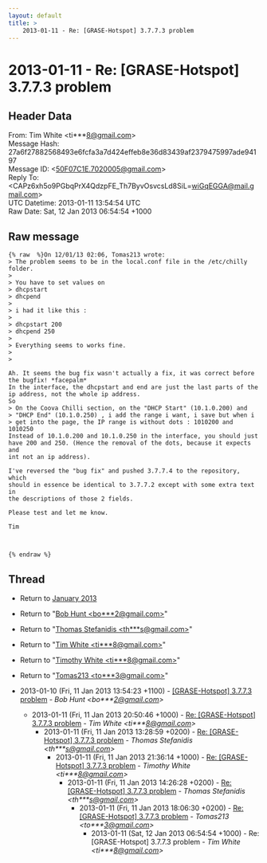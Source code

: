 ```yaml
---
layout: default
title: >
    2013-01-11 - Re: [GRASE-Hotspot] 3.7.7.3 problem
---
```


# 2013-01-11 - Re: [GRASE-Hotspot] 3.7.7.3 problem

## Header Data

From: Tim White \<ti***8@gmail.com\><br>
Message Hash: 27a6f27882568493e6fcfa3a7d424effeb8e36d83439af2379475997ade94197<br>
Message ID: \<50F07C1E.7020005@gmail.com\><br>
Reply To: \<CAPz6xh5o9PGbqPrX4QdzpFE_Th7ByvOsvcsLd8SiL=wiGqEGGA@mail.gmail.com\><br>
UTC Datetime: 2013-01-11 13:54:54 UTC<br>
Raw Date: Sat, 12 Jan 2013 06:54:54 +1000<br>

## Raw message

```
{% raw  %}On 12/01/13 02:06, Tomas213 wrote:
> The problem seems to be in the local.conf file in the /etc/chilly folder.
>
> You have to set values on
> dhcpstart
> dhcpend
>
> i had it like this :
>
> dhcpstart 200
> dhcpend 250
>
> Everything seems to works fine.
>
>

Ah. It seems the bug fix wasn't actually a fix, it was correct before 
the bugfix! *facepalm*
In the interface, the dhcpstart and end are just the last parts of the 
ip address, not the whole ip address.
So
> On the Coova Chilli section, on the "DHCP Start" (10.1.0.200) and 
> "DHCP End" (10.1.0.250) , i add the range i want, i save but when i 
> get into the page, the IP range is without dots : 1010200 and 1010250
Instead of 10.1.0.200 and 10.1.0.250 in the interface, you should just 
have 200 and 250. (Hence the removal of the dots, because it expects and 
int not an ip address).

I've reversed the "bug fix" and pushed 3.7.7.4 to the repository, which 
should in essence be identical to 3.7.7.2 except with some extra text in 
the descriptions of those 2 fields.

Please test and let me know.

Tim



{% endraw %}
```

## Thread

+ Return to [January 2013](/archive/2013/01)

+ Return to "[Bob Hunt <bo***2<span>@</span>gmail.com>](/authors/bo___2_at_gmail_com)"
+ Return to "[Thomas Stefanidis <th***s<span>@</span>gmail.com>](/authors/th___s_at_gmail_com)"
+ Return to "[Tim White <ti***8<span>@</span>gmail.com>](/authors/ti___8_at_gmail_com)"
+ Return to "[Timothy White <ti***8<span>@</span>gmail.com>](/authors/ti___8_at_gmail_com)"
+ Return to "[Tomas213 <to***3<span>@</span>gmail.com>](/authors/to___3_at_gmail_com)"

+ 2013-01-10 (Fri, 11 Jan 2013 13:54:23 +1100) - [[GRASE-Hotspot] 3.7.7.3 problem](/archive/2013/01/35fab423ffa779e13edf96ce5e7e42aeb944a1f63ef7290fa3c36c7845527a3d) - _Bob Hunt \<bo***2@gmail.com\>_
  + 2013-01-11 (Fri, 11 Jan 2013 20:50:46 +1000) - [Re: [GRASE-Hotspot] 3.7.7.3 problem](/archive/2013/01/382adcee8260a53f702a2fbf921ac53d3bf930144452b6556a45c6137a0790e8) - _Tim White \<ti***8@gmail.com\>_
    + 2013-01-11 (Fri, 11 Jan 2013 13:28:59 +0200) - [Re: [GRASE-Hotspot] 3.7.7.3 problem](/archive/2013/01/a33e6ad9e0806e1921910cc17184a593e02f5664d6b413765c66c06628b156e7) - _Thomas Stefanidis \<th***s@gmail.com\>_
      + 2013-01-11 (Fri, 11 Jan 2013 21:36:14 +1000) - [Re: [GRASE-Hotspot] 3.7.7.3 problem](/archive/2013/01/3aea8503e7a83af1a24ee6717aec80bdc6030cfa6f0759b06780626f43746314) - _Timothy White \<ti***8@gmail.com\>_
        + 2013-01-11 (Fri, 11 Jan 2013 14:26:28 +0200) - [Re: [GRASE-Hotspot] 3.7.7.3 problem](/archive/2013/01/e86d432d65d93e82131877021ee6516bee3e1b8c5128b0c0db270e83a0a826b2) - _Thomas Stefanidis \<th***s@gmail.com\>_
          + 2013-01-11 (Fri, 11 Jan 2013 18:06:30 +0200) - [Re: [GRASE-Hotspot] 3.7.7.3 problem](/archive/2013/01/9b800e3c24ffed7216398c3b47e251e20ada65daa260e808fb6a50ac41812fc1) - _Tomas213 \<to***3@gmail.com\>_
            + 2013-01-11 (Sat, 12 Jan 2013 06:54:54 +1000) - Re: [GRASE-Hotspot] 3.7.7.3 problem - _Tim White \<ti***8@gmail.com\>_

